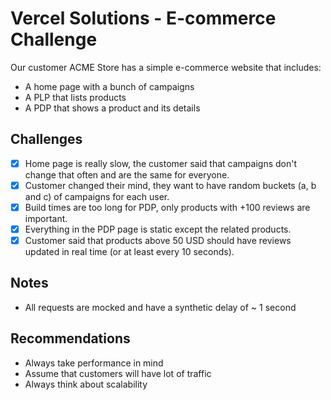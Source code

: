 # Vercel Solutions - E-commerce Challenge

Our customer ACME Store has a simple e-commerce website that includes:

- A home page with a bunch of campaigns
- A PLP that lists products
- A PDP that shows a product and its details

## Challenges

- [x] Home page is really slow, the customer said that campaigns don't change that often and are the same for everyone.
- [x] Customer changed their mind, they want to have random buckets (a, b and c) of campaigns for each user.
- [x]  Build times are too long for PDP, only products with +100 reviews are important.
- [x] Everything in the PDP page is static except the related products.
- [x] Customer said that products above 50 USD should have reviews updated in real time (or at least every 10 seconds).

## Notes

- All requests are mocked and have a synthetic delay of ~ 1 second

## Recommendations

- Always take performance in mind
- Assume that customers will have lot of traffic
- Always think about scalability
